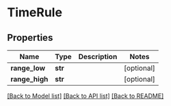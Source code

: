 # TimeRule


## Properties
Name | Type | Description | Notes
------------ | ------------- | ------------- | -------------
**range_low** | **str** |  | [optional] 
**range_high** | **str** |  | [optional] 

[[Back to Model list]](../README.md#documentation-for-models) [[Back to API list]](../README.md#documentation-for-api-endpoints) [[Back to README]](../README.md)


